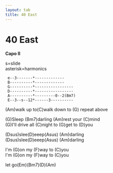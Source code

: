 ```yaml
---
layout: tab
title: 40 East
---
```

# 40 East

**Capo II**  
  
s=slide  
asterisk=harmonics  

``` 
 e--3-------*-------------
 B----------*-------------
 G----------*-----------------
 D----------*-----------------
 A----------*---------0--2(Bm7)
 E--3--s--12*------3----------
```

(Am)walk up to(C)walk down to (G) repeat above  
  
(G)Sleep (Bm7)darling (Am)rest your (C)mind  
(G)I'll drive all (C)night to (G)get to (D)you  
  
(Dsus)slee(D)eeep(Asus) (Am)darling  
(Dsus)slee(D)eeep(Asus) (Am)darling  
  
I'm (G)on my (F)way to (C)you  
I'm (G)on my (F)way to (C)you  
  
let go(Em)(Bm7)(D)(Am)
